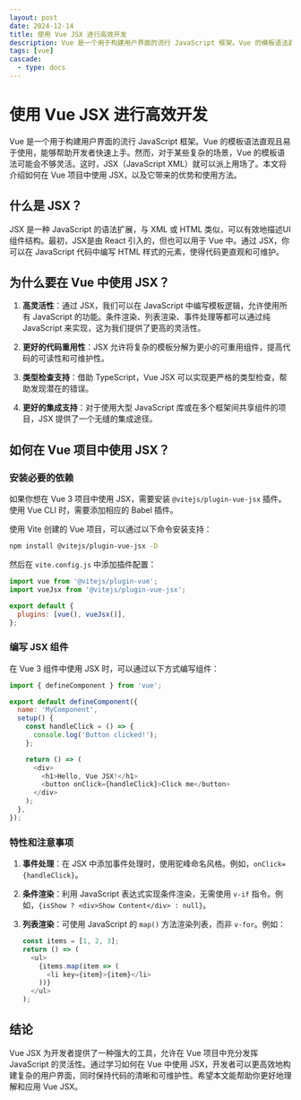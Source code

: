 ```yaml
---
layout: post
date: 2024-12-14
title: 使用 Vue JSX 进行高效开发
description: Vue 是一个用于构建用户界面的流行 JavaScript 框架。Vue 的模板语法直观且易于使用，能够帮助开发者快速上手。然而，对于某些复杂的场景，Vue 的模板语法可能会不够灵活。这时，JSX（JavaScript XML）就可以派上用场了。本文将介绍如何在 Vue 项目中使用 JSX，以及它带来的优势和使用方法。
tags: [vue]
cascade:
  - type: docs
---
```


# 使用 Vue JSX 进行高效开发

Vue 是一个用于构建用户界面的流行 JavaScript 框架。Vue 的模板语法直观且易于使用，能够帮助开发者快速上手。然而，对于某些复杂的场景，Vue 的模板语法可能会不够灵活。这时，JSX（JavaScript XML）就可以派上用场了。本文将介绍如何在 Vue 项目中使用 JSX，以及它带来的优势和使用方法。

## 什么是 JSX？

JSX 是一种 JavaScript 的语法扩展，与 XML 或 HTML 类似，可以有效地描述UI组件结构。最初，JSX是由 React 引入的，但也可以用于 Vue 中。通过 JSX，你可以在 JavaScript 代码中编写 HTML 样式的元素，使得代码更直观和可维护。

## 为什么要在 Vue 中使用 JSX？

1. **高灵活性**：通过 JSX，我们可以在 JavaScript 中编写模板逻辑，允许使用所有 JavaScript 的功能。条件渲染、列表渲染、事件处理等都可以通过纯 JavaScript 来实现，这为我们提供了更高的灵活性。

2. **更好的代码重用性**：JSX 允许将复杂的模板分解为更小的可重用组件，提高代码的可读性和可维护性。

3. **类型检查支持**：借助 TypeScript，Vue JSX 可以实现更严格的类型检查，帮助发现潜在的错误。

4. **更好的集成支持**：对于使用大型 JavaScript 库或在多个框架间共享组件的项目，JSX 提供了一个无缝的集成途径。

## 如何在 Vue 项目中使用 JSX？

### 安装必要的依赖

如果你想在 Vue 3 项目中使用 JSX，需要安装 `@vitejs/plugin-vue-jsx` 插件。使用 Vue CLI 时，需要添加相应的 Babel 插件。

使用 Vite 创建的 Vue 项目，可以通过以下命令安装支持：

```bash
npm install @vitejs/plugin-vue-jsx -D
```

然后在 `vite.config.js` 中添加插件配置：

```javascript
import vue from '@vitejs/plugin-vue';
import vueJsx from '@vitejs/plugin-vue-jsx';

export default {
  plugins: [vue(), vueJsx()],
};
```

### 编写 JSX 组件

在 Vue 3 组件中使用 JSX 时，可以通过以下方式编写组件：

```javascript
import { defineComponent } from 'vue';

export default defineComponent({
  name: 'MyComponent',
  setup() {
    const handleClick = () => {
      console.log('Button clicked!');
    };

    return () => (
      <div>
        <h1>Hello, Vue JSX!</h1>
        <button onClick={handleClick}>Click me</button>
      </div>
    );
  },
});
```

### 特性和注意事项

1. **事件处理**：在 JSX 中添加事件处理时，使用驼峰命名风格。例如，`onClick={handleClick}`。

2. **条件渲染**：利用 JavaScript 表达式实现条件渲染，无需使用 `v-if` 指令。例如，`{isShow ? <div>Show Content</div> : null}`。

3. **列表渲染**：可使用 JavaScript 的 `map()` 方法渲染列表，而非 `v-for`。例如：

   ```javascript
   const items = [1, 2, 3];
   return () => (
     <ul>
       {items.map(item => (
         <li key={item}>{item}</li>
       ))}
     </ul>
   );
   ```

## 结论

Vue JSX 为开发者提供了一种强大的工具，允许在 Vue 项目中充分发挥 JavaScript 的灵活性。通过学习如何在 Vue 中使用 JSX，开发者可以更高效地构建复杂的用户界面，同时保持代码的清晰和可维护性。希望本文能帮助你更好地理解和应用 Vue JSX。
